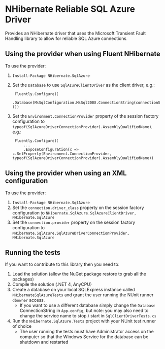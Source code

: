 ﻿NHibernate Reliable SQL Azure Driver
====================================

Provides an NHibernate driver that uses the Microsoft Transient Fault Handling library to allow for reliable SQL Azure connections.

Using the provider when using Fluent NHibernate
-----------------------------------------------

To use the provider:

1. `Install-Package NHibernate.SqlAzure`
2. Set the `Database` to use `SqlAzureClientDriver` as the client driver, e.g.:

        Fluently.Configure()
            .Database(MsSqlConfiguration.MsSql2008.ConnectionString(connectionString).Driver<SqlAzureClientDriver>())
3. Set the `Environment.ConnectionProvider` property of the session factory configuration to `typeof(SqlAzureDriverConnectionProvider).AssemblyQualifiedName)`, e.g.:

        Fluently.Configure()
            ...
            .ExposeConfiguration(c => c.SetProperty(Environment.ConnectionProvider, typeof(SqlAzureDriverConnectionProvider).AssemblyQualifiedName))


Using the provider when using an XML configuration
--------------------------------------------------

To use the provider:

1. `Install-Package NHibernate.SqlAzure`
2. Set the `connection.driver_class` property on the session factory configuration to `NHibernate.SqlAzure.SqlAzureClientDriver, NHibernate.SqlAzure`
3. Set the `connection.provider` property on the session factory configuration to `NHibernate.SqlAzure.SqlAzureDriverConnectionProvider, NHibernate.SqlAzure`

Running the tests
-----------------

If you want to contribute to this library then you need to:

1. Load the solution (allow the NuGet package restore to grab all the packages)
2. Compile the solution (.NET 4, AnyCPU)
3. Create a database on your local SQLExpress instance called `NHibernateSqlAzureTests` and grant the user running the NUnit runner `dbowner` access.
    * If you want to use a different database simply change the `Database` ConnectionString in `App.config`, but note: you may also need to change the service name to stop / start in `SqlClientDriverTests.cs`
4. Run the `NHibernate.SqlAzure.Tests` project with your NUnit test runner of choice
    * The user running the tests must have Administrator access on the computer so that the Windows Service for the database can be shutdown and restarted

